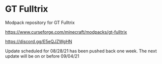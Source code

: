 # GT Fulltrix
Modpack repository for GT Fulltrix

https://www.curseforge.com/minecraft/modpacks/gt-fulltrix

https://discord.gg/E5eQJZWgHN

Update scheduled for 08/28/21 has been pushed back one week.
The next update will be on or before 09/04/21
